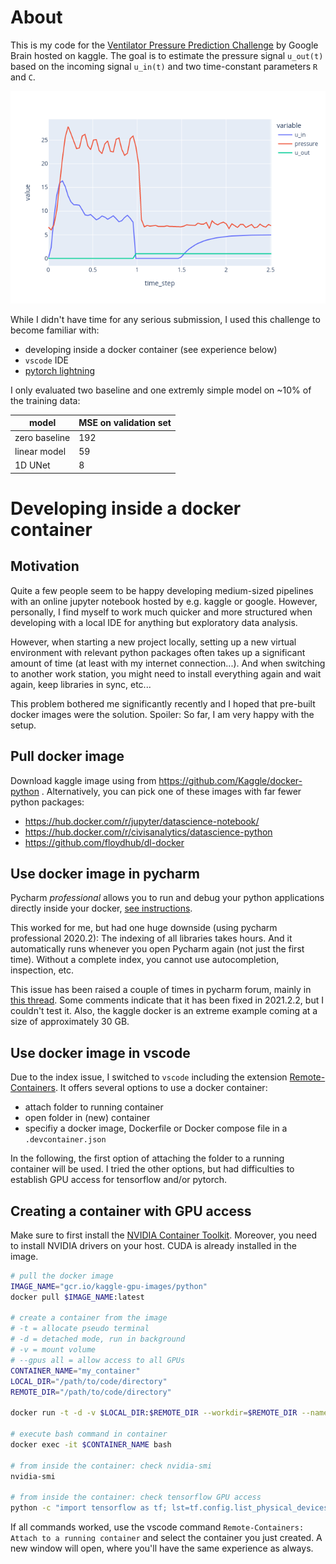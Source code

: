 # About

This is my code for the [Ventilator Pressure Prediction Challenge](https://www.kaggle.com/c/ventilator-pressure-prediction/discussion/273855) by Google Brain hosted on kaggle. The goal is to estimate the pressure signal `u_out(t)` based on the incoming signal `u_in(t)` and two time-constant parameters `R` and `C`.

![pressure curve](icon.png)

While I didn't have time for any serious submission, I used this challenge to become familiar with:
- developing inside a docker container (see experience below)
- `vscode` IDE
- [pytorch lightning](https://www.pytorchlightning.ai/)

I only evaluated two baseline and one extremly simple model on ~10% of the training data:

| model | MSE on validation set |
| --- | --- |
| zero baseline | 192 |
| linear model | 59 |
| 1D UNet | 8 |

# Developing inside a docker container

## Motivation

Quite a few people seem to be happy developing medium-sized pipelines with an online jupyter notebook hosted by e.g. kaggle or google. However, personally, I find myself to work much quicker and more structured when developing with a local IDE for anything but exploratory data analysis.

However, when starting a new project locally, setting up a new virtual environment with relevant python packages often takes up a significant amount of time (at least with my internet connection...). And when switching to another work station, you might need to install everything again and wait again, keep libraries in sync, etc...

This problem bothered me significantly recently and I hoped that pre-built docker images were the solution. Spoiler: So far, I am very happy with the setup.

## Pull docker image

Download kaggle image using from https://github.com/Kaggle/docker-python . Alternatively, you can pick one of these images with far fewer python packages:

- https://hub.docker.com/r/jupyter/datascience-notebook/
- https://hub.docker.com/r/civisanalytics/datascience-python
- https://github.com/floydhub/dl-docker

## Use docker image in pycharm

Pycharm *professional* allows you to run and debug your python applications directly inside your docker, [see instructions](https://www.jetbrains.com/help/pycharm/using-docker-as-a-remote-interpreter.html).

This worked for me, but had one huge downside (using pycharm professional 2020.2): The indexing of all libraries takes hours. And it automatically runs whenever you open Pycharm again (not just the first time). Without a complete index, you cannot use autocompletion, inspection, etc.

This issue has been raised a couple of times in pycharm forum, mainly in [this thread](https://intellij-support.jetbrains.com/hc/en-us/community/posts/360003478399-Why-it-s-updating-indices-again-and-again-making-it-unusable-at-all). Some comments indicate that it has been fixed in 2021.2.2, but I couldn't test it. Also, the kaggle docker is an extreme example coming at a size of approximately 30 GB.

## Use docker image in vscode

Due to the index issue, I switched to `vscode` including the extension [Remote-Containers](https://code.visualstudio.com/docs/remote/containers). It offers several options to use a docker container:
- attach folder to running container
- open folder in (new) container
- specifiy a docker image, Dockerfile or Docker compose file in a `.devcontainer.json`

In the following, the first option of attaching the folder to a running container will be used. I tried the other options, but had difficulties to establish GPU access for tensorflow and/or pytorch.

## Creating a container with GPU access

Make sure to first install the [NVIDIA Container Toolkit](https://docs.nvidia.com/datacenter/cloud-native/container-toolkit/install-guide.html). Moreover, you need to install NVIDIA drivers on your host. CUDA is already installed in the image.

```bash
# pull the docker image
IMAGE_NAME="gcr.io/kaggle-gpu-images/python"
docker pull $IMAGE_NAME:latest

# create a container from the image
# -t = allocate pseudo terminal
# -d = detached mode, run in background
# -v = mount volume
# --gpus all = allow access to all GPUs
CONTAINER_NAME="my_container"
LOCAL_DIR="/path/to/code/directory"
REMOTE_DIR="/path/to/code/directory"

docker run -t -d -v $LOCAL_DIR:$REMOTE_DIR --workdir=$REMOTE_DIR --name $CONTAINER_NAME --entrypoint=bash --gpus all $IMAGE_NAME

# execute bash command in container
docker exec -it $CONTAINER_NAME bash

# from inside the container: check nvidia-smi
nvidia-smi

# from inside the container: check tensorflow GPU access
python -c "import tensorflow as tf; lst=tf.config.list_physical_devices(); print(lst)"
```

If all commands worked, use the vscode command `Remote-Containers: Attach to a running container` and select the container you just created. A new window will open, where you'll have the same experience as always.